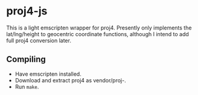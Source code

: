 proj4-js
===

This is a light emscripten wrapper for proj4.  Presently only implements the
lat/lng/height to geocentric coordinate functions, although I intend to add
full proj4 conversion later.

Compiling
--

* Have emscripten installed.
* Download and extract proj4 as vendor/proj-<version>.  
* Run `make`.
